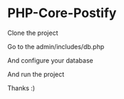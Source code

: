 # PHP-Core-Postify

Clone the project

Go to the admin/includes/db.php

And configure your database

And run the project

Thanks :)

